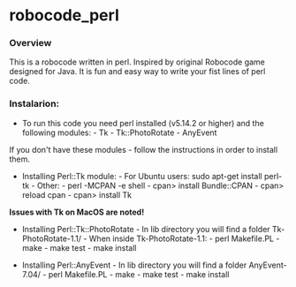 # robocode_perl

### Overview

This is a robocode written in perl. Inspired by original Robocode game designed for Java.
It is fun and easy way to write your fist lines of perl code.

### Instalarion:

- To run this code you need perl installed (v5.14.2 or higher) and the following modules:
		- Tk 
		- Tk::PhotoRotate
		- AnyEvent
	
If you don't have these modules - follow the instructions in order to install them.

- Installing Perl::Tk module:
		- For Ubuntu users: sudo apt-get install perl-tk
		- Other:
			- perl -MCPAN -e shell
			- cpan> install Bundle::CPAN
			- cpan> reload cpan
			- cpan> install Tk
 
 **Issues with Tk on MacOS are noted!**

- Installing Perl::Tk::PhotoRotate
		- In lib directory you will find a folder Tk-PhotoRotate-1.1/
		- When inside Tk-PhotoRotate-1.1:
			- perl Makefile.PL
			- make
			- make test
			- make install
	
- Installing Perl::AnyEvent
		- In lib directory you will find a folder AnyEvent-7.04/
			- perl Makefile.PL
			- make
			- make test
			- make install

